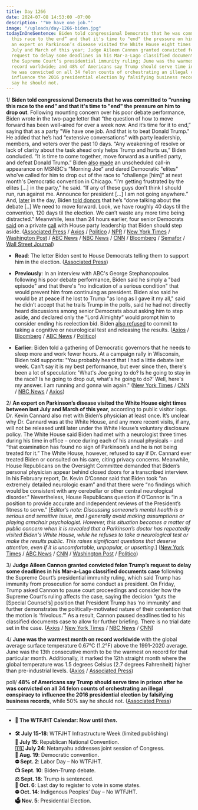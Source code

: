 ```yaml
---
title: Day 1266
date: 2024-07-08 14:53:00 -07:00
description: '"We have one job."'
image: "/uploads/day-1266-biden.jpg"
todayInOneSentence: Biden told congressional Democrats that he was committed to “running
  this race to the end” and that it's time to "end" the pressure on him to drop out;
  an expert on Parkinson’s disease visited the White House eight times between last
  July and March of this year; Judge Aileen Cannon granted convicted felon Trump’s
  request to delay some deadlines in his Mar-a-Lago classified documents case following
  the Supreme Court’s presidential immunity ruling; June was the warmest month on
  record worldwide; and 48% of Americans say Trump should serve time in prison after
  he was convicted on all 34 felon counts of orchestrating an illegal conspiracy to
  influence the 2016 presidential election by falsifying business records, while 50%
  say he should not.
---
```


1/ **Biden told congressional Democrats that he was committed to “running this race to the end” and that it's time to "end" the pressure on him to drop out**. Following mounting concern over his poor debate performance, Biden wrote in the two-page letter that “the question of how to move forward has been well-aired for over a week now. And it’s time for it to end,” saying that as a party "We have one job. And that is to beat Donald Trump." He added that he’s had “extensive conversations” with party leadership, members, and voters over the past 10 days. “Any weakening of resolve or lack of clarity about the task ahead only helps Trump and hurts us,” Biden concluded. “It is time to come together, move forward as a unified party, and defeat Donald Trump.” Biden [also](https://www.axios.com/2024/07/08/biden-democrats-2024-trump) [made](https://www.politico.com/news/2024/07/08/joe-biden-morning-joe-interview-2024-00166784) an unscheduled call-in appearance on MSNBC’s “Morning Joe” and dared Democratic "elites" who’ve called for him to drop out of the race to "challenge \[him\]" at next month's Democratic convention in Chicago. “I’m getting frustrated by the elites \[...\] in the party,” he said. “If any of these guys don’t think I should run, run against me. Announce for president \[...\] I am not going anywhere.” And, [later](https://www.politico.com/live-updates/2024/07/08/congress/defiant-biden-tells-donors-were-done-with-the-debate-00166834) in the day, Biden [told donors](https://www.nytimes.com/2024/07/08/us/politics/biden-donor-call.html) that he’s “done talking about the debate \[..\] We need to move forward. Look, we have roughly 40 days til the convention, 120 days til the election. We can’t waste any more time being distracted.” Meanwhile, less than 24 hours earlier, four senior Democrats [said](https://www.politico.com/news/2024/07/07/jerry-nadler-adam-smith-congress-biden-00166733) on a private [call](https://www.nbcnews.com/politics/2024-election/four-democrats-congress-call-biden-step-2024-race-rcna160625) with House party leadership that Biden should step aside. ([Associated Press](https://apnews.com/article/biden-campaign-house-democrats-senate-16c222f825558db01609605b3ad9742a) / [Axios](https://www.axios.com/2024/07/08/biden-house-senate-democrats-staying-in-race) / [Politico](https://www.politico.com/live-updates/2024/07/08/congress/bidens-letter-to-hill-dems-00166779) / [NPR](https://www.npr.org/2024/07/08/nx-s1-5032737/biden-tells-democrats-stop-speculation) / [New York Times](https://www.nytimes.com/live/2024/07/08/us/trump-biden-election) / [Washington Post](https://www.washingtonpost.com/politics/2024/07/08/election-2024-campaign-updates/) / [ABC News](https://abcnews.go.com/Politics/biden-sends-letter-democrats-time-questions-end/story?id=111742809) / [NBC News](https://www.nbcnews.com/politics/2024-election/biden-firmly-denounces-calls-step-fellow-democrats-voters-spoken-rcna160683) / [CNN](https://www.cnn.com/2024/07/08/politics/joe-biden-house-democrats/index.html) / [Bloomberg](https://www.bloomberg.com/news/articles/2024-07-08/biden-tells-lawmakers-he-s-running-time-to-end-talk-of-swap?sref=MIBMEEoj) / [Semafor](https://www.semafor.com/article/07/08/2024/joe-biden-letter-congress-calls-democrats-end-speculation-over-presidential-bid) / [Wall Street Journal](https://www.wsj.com/politics/elections/biden-tells-democrats-he-is-running-this-race-to-the-end-71e3b464?mod=hp_lead_pos1))

* **Read**: The letter Biden sent to House Democrats telling them to support him in the election. ([Associated Press](https://apnews.com/article/biden-letter-democrats-4562a72aa3a891e55261617d0d494d00))

* **Previously**: In an interview with ABC's George Stephanopoulos following his poor debate performance, Biden said he simply a "bad episode" and that there's "no indication of a serious condition" that would prevent him from continuing as president. Biden also said he would be at peace if he lost to Trump "as long as I gave it my all," said he didn’t accept that he trails Trump in the polls, said he had not directly heard discussions among senior Democrats about asking him to step aside, and declared only the “Lord Almighty” would prompt him to consider ending his reelection bid. Biden [also refused](https://www.nbcnews.com/politics/2024-election/biden-democrats-2024-race-abc-news-interview-rcna160411) to commit to taking a cognitive or neurological test and releasing the results. ([Axios](https://www.axios.com/2024/07/05/biden-abc-news-interview-debate-performance-concerns) / [Bloomberg](https://www.bloomberg.com/news/articles/2024-07-05/biden-casts-debate-as-bad-episode-not-sign-of-serious-problem?sref=MIBMEEoj) / [ABC News](https://abcnews.go.com/Politics/exhausted-bad-episode-biden-doubles-debate-explanations-abc/story?id=111695168) / [Politico](https://www.politico.com/news/2024/07/05/biden-abc-interview-00166684))

* **Earlier**: Biden told a gathering of Democratic governors that he needs to sleep more and work fewer hours. At a campaign rally in Wisconsin, Biden told supports: "You probably heard that I had a little debate last week. Can't say it is my best performance, but ever since then, there's been a lot of speculation: 'What's Joe going to do? Is he going to stay in the race? Is he going to drop out, what's he going to do?' Well, here's my answer. I am running and gonna win again." ([New York Times](https://www.nytimes.com/2024/07/04/us/politics/biden-governors-health.html) / [CNN](https://www.cnn.com/2024/07/04/politics/biden-governors-sleep/) / [NBC News](https://www.nbcnews.com/politics/2024-election/biden-wisconsin-rally-staying-in-2024-election-race-debate-rcna160417) / [Axios](https://www.axios.com/2024/07/05/biden-remains-presidential-race-wisconsin-rally))

2/ **An expert on Parkinson’s disease visited the White House eight times between last July and March of this year**, according to public visitor logs. Dr. Kevin Cannard also met with Biden’s physician at least once. It’s unclear why Dr. Cannard was at the White House, and any more recent visits, if any, will not be released until later under the White House’s voluntary disclosure policy. The White House said Biden had met with a neurologist three times during his time in office – once during each of his annual physicals – and “that examination has found no sign of Parkinson’s and he is not being treated for it.” The White House, however, refused to say if Dr. Cannard ever treated Biden or consulted on his care, citing privacy concerns. Meanwhile, House Republicans on the Oversight Committee demanded that Biden’s personal physician appear behind closed doors for a transcribed interview. In his February report, Dr. Kevin O’Connor said that Biden took “an extremely detailed neurologic exam” and that there were “no findings which would be consistent with any cerebellar or other central neurological disorder." Nevertheless, House Republicans question if O’Connor is “in a position to provide accurate and independent reviews of the President’s fitness to serve.” \[*Editor’s note: Discussing someone’s mental health is a serious and sensitive issue, and I generally avoid making assumptions or playing armchair psychologist. However, this situation becomes a matter of public concern when it is revealed that a Parkinson’s doctor has repeatedly visited Biden's White House, while he refuses to take a neurological test or make the results public. This raises significant questions that deserve attention, even if it is uncomfortable, unpopular, or upsetting.*\] ([New York Times](https://www.nytimes.com/2024/07/08/us/politics/parkinsons-expert-white-house.html) / [ABC News](https://abcnews.go.com/Politics/parkinsons-expert-visited-white-house-8-times-8/story?id=111754494) / [CNN](https://www.cnn.com/2024/07/08/politics/parkinsons-specialist-white-house/index.html) / [Washington Post](https://www.washingtonpost.com/health/2024/07/07/house-gop-biden-doctor-testimony/) / [Politico](https://www.politico.com/news/2024/07/07/house-republicans-biden-physician-00166725))

3/ **Judge Aileen Cannon granted convicted felon Trump’s request to delay some deadlines in his Mar-a-Lago classified documents case** following the Supreme Court’s presidential immunity ruling, which said Trump has immunity from prosecution for some conduct as president. On Friday, Trump asked Cannon to pause court proceedings and consider how the Supreme Court’s ruling affects the case, saying the decision “guts the \[Special Counsel’s\] position that President Trump has ‘no immunity’ and further demonstrates the politically-motivated nature of their contention that the motion is ‘frivolous.’” As a result, Cannon paused deadlines tied to his classified documents case to allow for further briefing. There is no trial date set in the case. ([Axios](https://www.axios.com/2024/07/06/donald-trump-classified-documents-delay) / [New York Times](https://www.nytimes.com/2024/07/06/us/politics/trump-classified-documents-case-delay.html) / [NBC News](https://www.nbcnews.com/politics/donald-trump/judge-aileen-cannon-grants-trump-request-pause-classified-documents-rcna160547) / [CNN](https://www.cnn.com/2024/07/05/politics/trump-filing-aileen-cannon-immunity/))

4/ **June was the warmest month on record worldwide** with the global average surface temperature 0.67°C (1.2°F) above the 1991-2020 average. June was the 13th consecutive month to be the warmest on record for that particular month. Additionally, it marked the 12th straight month where the global temperature was 1.5 degrees Celsius (2.7 degrees Fahrenheit) higher than pre-industrial levels. ([Axios](https://www.axios.com/2024/07/08/earth-warmest-june-warmest-year-climate) / [Associated Press](https://apnews.com/article/record-heat-climate-change-june-el-nino-copernicus-95f7028e64c2271b7445a11b247afef8))

poll/ **48% of Americans say Trump should serve time in prison after he was convicted on all 34 felon counts of orchestrating an illegal conspiracy to influence the 2016 presidential election by falsifying business records**, while 50% say he should not. ([Associated Press](https://apnews.com/article/donald-trump-prison-conviction-sentencing-joe-biden-750e0a20c9d5a3724d8eef52de0dc7d0))

---

* #### 📅 The WTFJHT Calendar: Now until *then*.

* **🛠️ July 15-18**: WTFJHT Infrastructure Week (limited publishing) \
  **🐘 July 15**: Republican National Convention.\
  **🇮🇱 July 24**: Netanyahu addresses joint session of Congress.\
  **🫏 Aug. 19**: Democratic convention.\
  **⛔️ Sept. 2**: Labor Day – No WTFJHT. \
  **📺 Sept. 10**: Biden-Trump debate.\
  **⚖️ Sept. 18**: Trump is sentenced.\
  **📆 Oct. 6**: Last day to register to vote in some states. \
  **⛔️ Oct. 14**: Indigenous Peoples’ Day – No WTFJHT. \
  **🗳️ Nov. 5**: Presidential Election.
